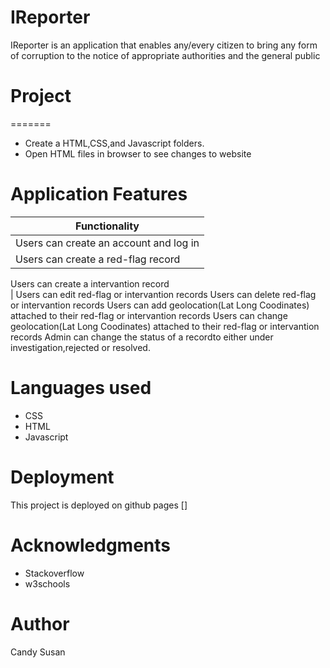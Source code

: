 # IReporter

 IReporter is an application that enables any/every citizen to bring any form of corruption to the notice of appropriate authorities and the general public


# Project
=======
- Create a HTML,CSS,and Javascript folders.
- Open HTML files in browser to see changes to website


# Application Features

	                      
| Functionality                                         
| -------------                          
| Users can create an account and log in                     
| Users can create a red-flag record    
  Users can create a intervantion record                   
| Users can edit red-flag or intervantion records
  Users can delete red-flag or intervantion records
  Users can add geolocation(Lat Long Coodinates) attached to their red-flag or intervantion records
  Users can change geolocation(Lat Long Coodinates) attached to their red-flag or intervantion records
  Admin can change the status of a recordto either under investigation,rejected or resolved.
                

# Languages used

- CSS
- HTML
- Javascript


# Deployment

This project is deployed on github pages []

# Acknowledgments

- Stackoverflow 
- w3schools 


# Author

Candy Susan

